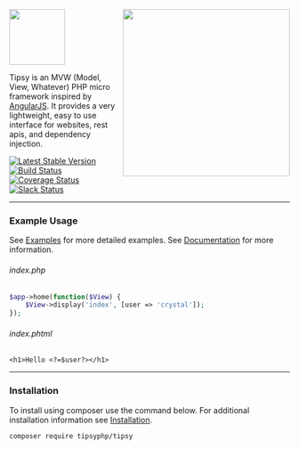 <img align="right" height="300px" src="http://tipsy.la/images/cocktail.png">
<img height="100px" src="http://tipsy.la/images/logo.png">

Tipsy is an MVW (Model, View, Whatever) PHP micro framework inspired by [AngularJS](https://angularjs.org/). It provides a very lightweight, easy to use interface for websites, rest apis, and dependency injection.


[![Latest Stable Version](https://poser.pugx.org/tipsyphp/tipsy/v/stable)](https://packagist.org/packages/tipsyphp/tipsy)
[![Build Status](https://travis-ci.org/tipsyphp/tipsy.svg?branch=master)](https://travis-ci.org/tipsyphp/tipsy)
[![Coverage Status](https://coveralls.io/repos/tipsyphp/tipsy/badge.svg?branch=master&service=github)](https://coveralls.io/github/tipsyphp/tipsy?branch=master)
[![Slack Status](https://tipsy-slack.herokuapp.com/badge.svg)](https://tipsy-slack.herokuapp.com/)

---


### Example Usage

See [Examples](https://github.com/tipsyphp/tipsy/wiki/Examples) for more detailed examples. See [Documentation](https://github.com/tipsyphp/tipsy/wiki) for more information.

###### index.php
```php
$app->home(function($View) {
    $View->display('index', [user => 'crystal']);
});
```

###### index.phtml
```phtml
<h1>Hello <?=$user?></h1>
```

---


### Installation
To install using composer use the command below. For additional installation information see [Installation](https://github.com/tipsyphp/tipsy/wiki/Installation).

```sh
composer require tipsyphp/tipsy
```
